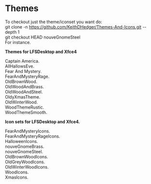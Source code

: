 # Themes

To checkout just the theme/iconset you want do:<br>
git clone -n https://github.com/KeithDHedger/Themes-And-Icons.git  --depth 1<br>
git checkout HEAD nouveGnomeSteel<br>
For instance.

**Themes for LFSDesktop and Xfce4**<br>

Captain America.<br>
AllHallowsEve.<br>
Fear And Mystery.<br>
FearAndMysteryRage.<br>
OldBrownWood.<br>
OldWoodAndBrass.<br>
OldWoodAndSteel.<br>
OldyXmasTheme.<br>
OldWinterWood.<br>
WoodThemeRustic.<br>
WoodThemeSmooth.<br>


**Icon sets for LFSDesktop and Xfce4.**<br>

FearAndMysteryIcons.<br>
FearAndMysteryRageIcons.<br>
HalloweenIcons.<br>
nouveGnomeBrass.<br>
nouveGnomeSteel.<br>
OldBrownWoodIcons.<br>
OldGreyWoodIcons.<br>
OldWinterWoodIcons.<br>
WoodIcons.<br>
XmasIcons.<br>



